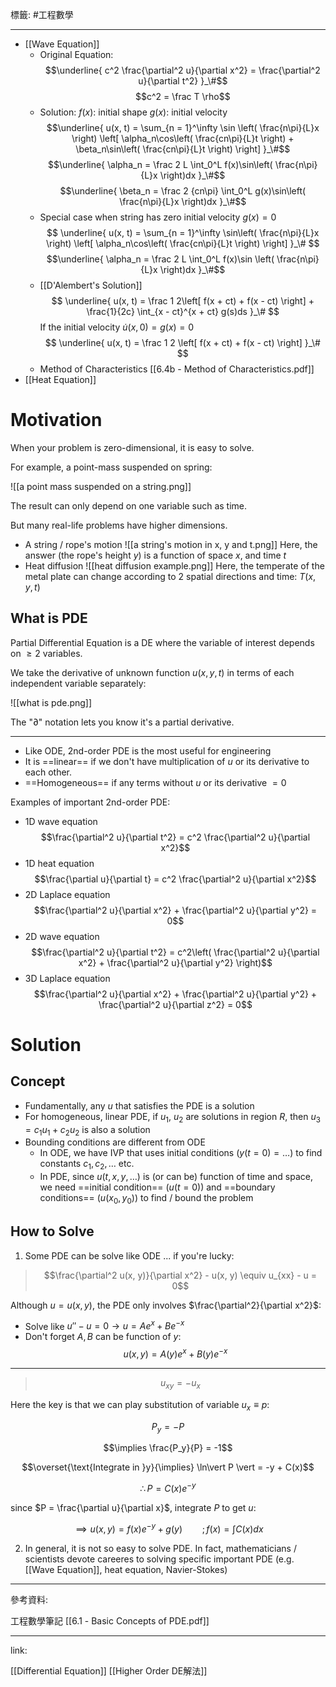 標籤: #工程數學 

---

- [[Wave Equation]]
	- Original Equation:
	$$\underline{
		c^2 \frac{\partial^2 u}{\partial x^2} = 
		\frac{\partial^2 u}{\partial t^2}
	}_\#$$
	$$c^2 = \frac T \rho$$
	- Solution:
	$f(x)$: initial shape
	$g(x)$: initial velocity
	$$\underline{
		u(x, t) = \sum_{n = 1}^\infty \sin
		\left(
			\frac{n\pi}{L}x
		\right)
		\left[
			\alpha_n\cos\left(
				\frac{cn\pi}{L}t
			\right) +
			\beta_n\sin\left(
				\frac{cn\pi}{L}t
			\right)
		\right]
	}_\#$$
	$$\underline{
		\alpha_n = 
		\frac 2 L
		\int_0^L f(x)\sin\left(
			\frac{n\pi}{L}x
		\right)dx
	}_\#$$
	$$\underline{
		\beta_n = \frac 2 {cn\pi}
		\int_0^L g(x)\sin\left(
			\frac{n\pi}{L}x
		\right)dx
	}_\#$$
	- Special case when string has zero initial velocity $g(x) = 0$
	$$
	\underline{
		u(x, t) = \sum_{n = 1}^\infty
		\sin\left(
			\frac{n\pi}{L}x
		\right)
		\left[
			\alpha_n\cos\left(
				\frac{cn\pi}{L}t
			\right)
		\right]
	}_\#
	$$
	$$\underline{
		\alpha_n = \frac 2 L
		\int_0^L f(x)\sin
		\left(
			\frac{n\pi}{L}x
		\right)dx
	}_\#$$
	- [[D'Alembert's Solution]]
	$$
	\underline{
	u(x, t) = \frac 1 2\left[
		f(x + ct) + f(x - ct)
	\right] + \frac{1}{2c}
	\int_{x - ct}^{x + ct} g(s)ds
	}_\#
	$$
	If the initial velocity $\dot u(x, 0) = g(x) = 0$
	$$
	\underline{
		u(x, t) = \frac 1 2
		\left[
			f(x + ct) + f(x - ct)
		\right]
	}_\#
	$$
	- Method of Characteristics
	[[6.4b - Method of Characteristics.pdf]]
- [[Heat Equation]]

# Motivation

When your problem is zero-dimensional, it is easy to solve.

For example, a point-mass suspended on spring:

![[a point mass suspended on a string.png]]

The result can only depend on one variable such as time.

But many real-life problems have higher dimensions.

- A string / rope's motion
![[a string's motion in x, y and t.png]]
Here, the answer (the rope's height $y$) is a function of space $x$, and time $t$
- Heat diffusion
![[heat diffusion example.png]]
Here, the temperate of the metal plate can change according to 2 spatial directions and time: $T(x, y, t)$

## What is PDE

Partial Differential Equation is a DE where the variable of interest depends on $\geq 2$ variables.

We take the derivative of unknown function $u(x, y, t)$ in terms of each independent variable separately:

![[what is pde.png]]

The "$\partial$" notation lets you know it's a partial derivative.

---

- Like ODE, 2nd-order PDE is the most useful for engineering
- It is ==linear== if we don't have multiplication of $u$ or its derivative to each other.
- ==Homogeneous== if any terms without $u$ or its derivative $= 0$

Examples of important 2nd-order PDE:
- 1D wave equation
$$\frac{\partial^2 u}{\partial t^2} = 
c^2 \frac{\partial^2 u}{\partial x^2}$$
- 1D heat equation
$$\frac{\partial u}{\partial t} = 
c^2 \frac{\partial^2 u}{\partial x^2}$$
- 2D Laplace equation
$$\frac{\partial^2 u}{\partial x^2} + 
\frac{\partial^2 u}{\partial y^2} = 0$$
- 2D wave equation
$$\frac{\partial^2 u}{\partial t^2} = 
c^2\left(
	\frac{\partial^2 u}{\partial x^2} +
	\frac{\partial^2 u}{\partial y^2}
\right)$$
- 3D Laplace equation
$$\frac{\partial^2 u}{\partial x^2} +
\frac{\partial^2 u}{\partial y^2} +
\frac{\partial^2 u}{\partial z^2} = 0$$

# Solution

## Concept

- Fundamentally, any $u$ that satisfies the PDE is a solution
- For homogeneous, linear PDE, if $u_1$, $u_2$ are solutions in region $R$, then $u_3 = c_1u_1 + c_2u_2$ is also a solution
- Bounding conditions are different from ODE
	- In ODE, we have IVP that uses initial conditions $(y(t = 0) = \dots)$ to find constants $c_1, c_2, \dots \text{ etc. }$
	- In PDE, since $u(t, x, y, \dots)$ is (or can be) function of time and space, we need ==initial condition== $(u(t = 0))$ and ==boundary conditions== $(u(x_0, y_0))$ to find / bound the problem

## How to Solve

1. Some PDE can be solve like ODE ... if you're lucky:

> $$\frac{\partial^2 u(x, y)}{\partial x^2} - u(x, y) \equiv u_{xx} - u = 0$$

Although $u = u(x, y)$, the PDE only involves $\frac{\partial^2}{\partial x^2}$:

- Solve like $u'' - u = 0 \rightarrow u = Ae^x + Be^{-x}$
- Don't forget $A, B$ can be function of $y$:
$$u(x, y) = A(y)e^x + B(y)e^{-x}$$

---

> $$u_{xy} = -u_x$$

Here the key is that we can play substitution of variable $u_x \equiv p$:

$$P_y = -P$$

$$\implies \frac{P_y}{P} = -1$$

$$\overset{\text{Integrate in }y}{\implies} 
\ln\vert P \vert = -y + C(x)$$

$$\therefore P = C(x)e^{-y}$$

since $P = \frac{\partial u}{\partial x}$, integrate $P$ to get $u$:

$$\implies u(x, y) = f(x)e^{-y} + g(y) \qquad ; f(x) = \int C(x)dx$$

2. In general, it is not so easy to solve PDE. In fact, mathematicians / scientists devote careeres to solving specific important PDE (e.g. [[Wave Equation]], heat equation, Navier-Stokes)

---

參考資料:

工程數學筆記 [[6.1 - Basic Concepts of PDE.pdf]]

---

link:

[[Differential Equation]]
[[Higher Order DE解法]]